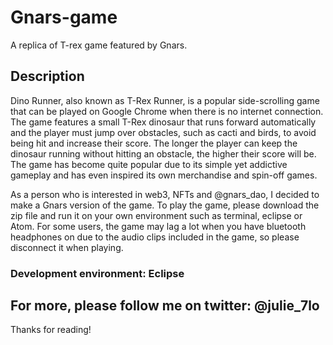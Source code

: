 # Gnars-game
A replica of T-rex game featured by Gnars.

## Description
Dino Runner, also known as T-Rex Runner, is a popular side-scrolling game that can be played on Google Chrome when there is no internet connection. The game features a small T-Rex dinosaur that runs forward automatically and the player must jump over obstacles, such as cacti and birds, to avoid being hit and increase their score. The longer the player can keep the dinosaur running without hitting an obstacle, the higher their score will be. The game has become quite popular due to its simple yet addictive gameplay and has even inspired its own merchandise and spin-off games.

As a person who is interested in web3, NFTs and @gnars_dao, I decided to make a Gnars version of the game. 
To play the game, please download the zip file and run it on your own environment such as terminal, eclipse or Atom.
For some users, the game may lag a lot when you have bluetooth headphones on due to the audio clips included in the game, so please disconnect it when playing. 

### Development environment: Eclipse
## For more, please follow me on twitter: @julie_7lo

Thanks for reading!
